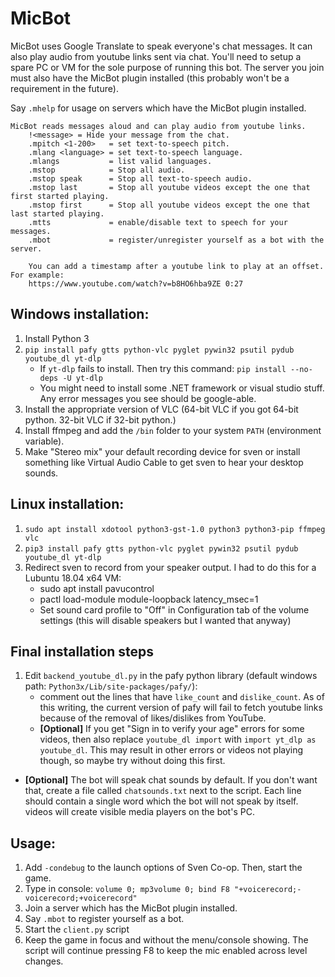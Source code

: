 # MicBot
MicBot uses Google Translate to speak everyone's chat messages. It can also play audio from youtube links sent via chat. You'll need to setup a spare PC or VM for the sole purpose of running this bot. The server you join must also have the MicBot plugin installed (this probably won't be a requirement in the future).

Say `.mhelp` for usage on servers which have the MicBot plugin installed.
```
MicBot reads messages aloud and can play audio from youtube links.
    !<message> = Hide your message from the chat.
    .mpitch <1-200>   = set text-to-speech pitch.
    .mlang <language> = set text-to-speech language.
    .mlangs           = list valid languages.
    .mstop            = Stop all audio.
    .mstop speak      = Stop all text-to-speech audio.
    .mstop last       = Stop all youtube videos except the one that first started playing.
    .mstop first      = Stop all youtube videos except the one that last started playing.
    .mtts             = enable/disable text to speech for your messages.
    .mbot             = register/unregister yourself as a bot with the server.

    You can add a timestamp after a youtube link to play at an offset. For example:
    https://www.youtube.com/watch?v=b8HO6hba9ZE 0:27
```

## Windows installation:
1. Install Python 3
1. `pip install pafy gtts python-vlc pyglet pywin32 psutil pydub youtube_dl yt-dlp`
    * If `yt-dlp` fails to install. Then try this command:
    `pip install --no-deps -U yt-dlp`
    * You might need to install some .NET framework or visual studio stuff. Any error messages you see should be google-able.
1. Install the appropriate version of VLC (64-bit VLC if you got 64-bit python. 32-bit VLC if 32-bit python.)
1. Install ffmpeg and add the `/bin` folder to your system `PATH` (environment variable).
1. Make "Stereo mix" your default recording device for sven or install something like Virtual Audio Cable to get sven to hear your desktop sounds.

## Linux installation:
1. `sudo apt install xdotool python3-gst-1.0 python3 python3-pip ffmpeg vlc`
1. `pip3 install pafy gtts python-vlc pyglet pywin32 psutil pydub youtube_dl yt-dlp`
1. Redirect sven to record from your speaker output. I had to do this for a Lubuntu 18.04 x64 VM:
    * sudo apt install pavucontrol
    * pactl load-module module-loopback latency_msec=1
    * Set sound card profile to "Off" in Configuration tab of the volume settings (this will disable speakers but I wanted that anyway)

## Final installation steps
1. Edit `backend_youtube_dl.py` in the pafy python library (default windows path: `Python3x/Lib/site-packages/pafy/`):
    * comment out the lines that have `like_count` and `dislike_count`. As of this writing, the current version of pafy will fail to fetch youtube links because of the removal of likes/dislikes from YouTube.
    * **[Optional]** If you get "Sign in to verify your age" errors for some videos, then also replace `youtube_dl import` with `import yt_dlp as youtube_dl`. This may result in other errors or videos not playing though, so maybe try without doing this first.
* **[Optional]** The bot will speak chat sounds by default. If you don't want that, create a file called `chatsounds.txt` next to the script. Each line should contain a single word which the bot will not speak by itself.
videos will create visible media players on the bot's PC.
    
## Usage:
1. Add `-condebug` to the launch options of Sven Co-op. Then, start the game.
1. Type in console: `volume 0; mp3volume 0; bind F8 "+voicerecord;-voicerecord;+voicerecord"`
1. Join a server which has the MicBot plugin installed.
1. Say `.mbot` to register yourself as a bot.
1. Start the `client.py` script
1. Keep the game in focus and without the menu/console showing. The script will continue pressing F8 to keep the mic enabled across level changes.


